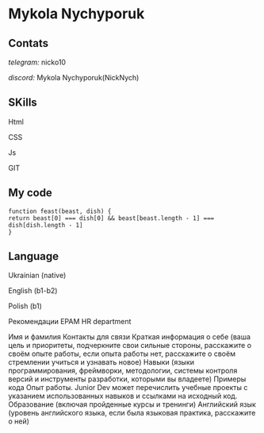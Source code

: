 # Mykola Nychyporuk


## Contats
*telegram:* nicko10

*discord:* Mykola Nychyporuk(NickNych)

## SKills

  Html

  CSS

  Js
  
  GIT

## My code

```
function feast(beast, dish) {
return beast[0] === dish[0] && beast[beast.length - 1] === dish[dish.length - 1]
}
```

## Language

Ukrainian (native)

English (b1-b2)

Polish (b1)

Рекомендации EPAM HR department

Имя и фамилия
Контакты для связи
Краткая информация о себе (ваша цель и приоритеты, подчеркните свои сильные стороны, расскажите о своём опыте работы, если опыта работы нет, расскажите о своём стремлении учиться и узнавать новое)
Навыки (языки программирования, фреймворки, методологии, системы контроля версий и инструменты разработки, которыми вы владеете)
Примеры кода
Опыт работы. Junior Dev может перечислить учебные проекты с указанием использованных навыков и ссылками на исходный код.
Образование (включая пройденные курсы и тренинги)
Английский язык (уровень английского языка, если была языковая практика, расскажите о ней)
